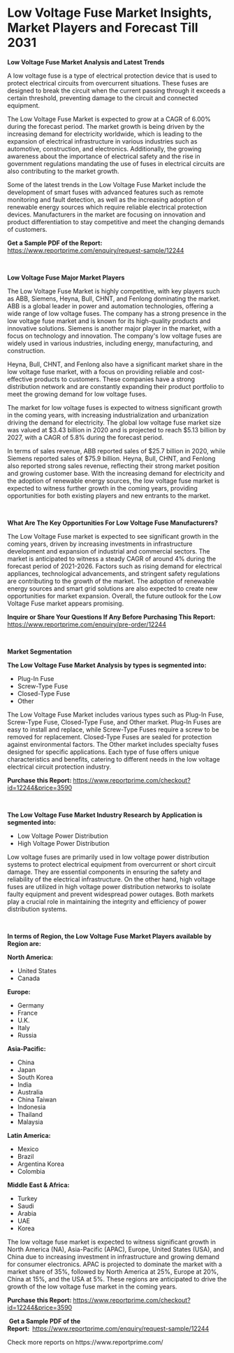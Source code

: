 <p><h1>Low Voltage Fuse Market Insights, Market Players and Forecast Till 2031</h1></p><p><strong>Low Voltage Fuse Market Analysis and Latest Trends</strong></p>
<p><p>A low voltage fuse is a type of electrical protection device that is used to protect electrical circuits from overcurrent situations. These fuses are designed to break the circuit when the current passing through it exceeds a certain threshold, preventing damage to the circuit and connected equipment.</p><p>The Low Voltage Fuse Market is expected to grow at a CAGR of 6.00% during the forecast period. The market growth is being driven by the increasing demand for electricity worldwide, which is leading to the expansion of electrical infrastructure in various industries such as automotive, construction, and electronics. Additionally, the growing awareness about the importance of electrical safety and the rise in government regulations mandating the use of fuses in electrical circuits are also contributing to the market growth.</p><p>Some of the latest trends in the Low Voltage Fuse Market include the development of smart fuses with advanced features such as remote monitoring and fault detection, as well as the increasing adoption of renewable energy sources which require reliable electrical protection devices. Manufacturers in the market are focusing on innovation and product differentiation to stay competitive and meet the changing demands of customers.</p></p>
<p><strong>Get a Sample PDF of the Report:&nbsp;</strong> <a href="https://www.reportprime.com/enquiry/request-sample/12244">https://www.reportprime.com/enquiry/request-sample/12244</a></p>
<p>&nbsp;</p>
<p><strong>Low Voltage Fuse Major Market Players</strong></p>
<p><p>The Low Voltage Fuse Market is highly competitive, with key players such as ABB, Siemens, Heyna, Bull, CHNT, and Fenlong dominating the market. ABB is a global leader in power and automation technologies, offering a wide range of low voltage fuses. The company has a strong presence in the low voltage fuse market and is known for its high-quality products and innovative solutions. Siemens is another major player in the market, with a focus on technology and innovation. The company's low voltage fuses are widely used in various industries, including energy, manufacturing, and construction.</p><p>Heyna, Bull, CHNT, and Fenlong also have a significant market share in the low voltage fuse market, with a focus on providing reliable and cost-effective products to customers. These companies have a strong distribution network and are constantly expanding their product portfolio to meet the growing demand for low voltage fuses.</p><p>The market for low voltage fuses is expected to witness significant growth in the coming years, with increasing industrialization and urbanization driving the demand for electricity. The global low voltage fuse market size was valued at $3.43 billion in 2020 and is projected to reach $5.13 billion by 2027, with a CAGR of 5.8% during the forecast period.</p><p>In terms of sales revenue, ABB reported sales of $25.7 billion in 2020, while Siemens reported sales of $75.9 billion. Heyna, Bull, CHNT, and Fenlong also reported strong sales revenue, reflecting their strong market position and growing customer base. With the increasing demand for electricity and the adoption of renewable energy sources, the low voltage fuse market is expected to witness further growth in the coming years, providing opportunities for both existing players and new entrants to the market.</p></p>
<p>&nbsp;</p>
<p><strong>What Are The Key Opportunities For Low Voltage Fuse Manufacturers?</strong></p>
<p><p>The Low Voltage Fuse market is expected to see significant growth in the coming years, driven by increasing investments in infrastructure development and expansion of industrial and commercial sectors. The market is anticipated to witness a steady CAGR of around 4% during the forecast period of 2021-2026. Factors such as rising demand for electrical appliances, technological advancements, and stringent safety regulations are contributing to the growth of the market. The adoption of renewable energy sources and smart grid solutions are also expected to create new opportunities for market expansion. Overall, the future outlook for the Low Voltage Fuse market appears promising.</p></p>
<p><strong>Inquire or Share Your Questions If Any Before Purchasing This Report:</strong> <a href="https://www.reportprime.com/enquiry/pre-order/12244">https://www.reportprime.com/enquiry/pre-order/12244</a></p>
<p>&nbsp;</p>
<p><strong>Market Segmentation</strong></p>
<p><strong>The Low Voltage Fuse Market Analysis by types is segmented into:</strong></p>
<p><ul><li>Plug-In Fuse</li><li>Screw-Type Fuse</li><li>Closed-Type Fuse</li><li>Other</li></ul></p>
<p><p>The Low Voltage Fuse Market includes various types such as Plug-In Fuse, Screw-Type Fuse, Closed-Type Fuse, and Other market. Plug-In Fuses are easy to install and replace, while Screw-Type Fuses require a screw to be removed for replacement. Closed-Type Fuses are sealed for protection against environmental factors. The Other market includes specialty fuses designed for specific applications. Each type of fuse offers unique characteristics and benefits, catering to different needs in the low voltage electrical circuit protection industry.</p></p>
<p><strong>Purchase this Report:&nbsp;</strong><a href="https://www.reportprime.com/checkout?id=12244&price=3590">https://www.reportprime.com/checkout?id=12244&price=3590</a></p>
<p>&nbsp;</p>
<p><strong>The Low Voltage Fuse Market Industry Research by Application is segmented into:</strong></p>
<p><ul><li>Low Voltage Power Distribution</li><li>High Voltage Power Distribution</li></ul></p>
<p><p>Low voltage fuses are primarily used in low voltage power distribution systems to protect electrical equipment from overcurrent or short circuit damage. They are essential components in ensuring the safety and reliability of the electrical infrastructure. On the other hand, high voltage fuses are utilized in high voltage power distribution networks to isolate faulty equipment and prevent widespread power outages. Both markets play a crucial role in maintaining the integrity and efficiency of power distribution systems.</p></p>
<p>&nbsp;</p>
<p><strong>In terms of Region, the Low Voltage Fuse Market Players available by Region are:</strong></p>
<p>
    <p> <strong> North America: </strong>
        <ul>
            <li>United States</li>
            <li>Canada</li>
        </ul>
        </p> 
    <p> <strong> Europe: </strong>
        <ul>
            <li>Germany</li>
            <li>France</li>
            <li>U.K.</li>
            <li>Italy</li>
            <li>Russia</li>
        </ul>
        </p> 
    <p> <strong> Asia-Pacific: </strong>
        <ul>
            <li>China</li>
            <li>Japan</li>
            <li>South Korea</li>
            <li>India</li>
            <li>Australia</li>
            <li>China Taiwan</li>
            <li>Indonesia</li>
            <li>Thailand</li>
            <li>Malaysia</li>
        </ul>
        </p> 
    <p> <strong> Latin America: </strong>
        <ul>
            <li>Mexico</li>
            <li>Brazil</li>
            <li>Argentina Korea</li>
            <li>Colombia</li>
        </ul>
        </p> 
    <p> <strong> Middle East & Africa: </strong>
        <ul>
            <li>Turkey</li>
            <li>Saudi</li>
            <li>Arabia</li>
            <li>UAE</li>
            <li>Korea</li>
        </ul>
    </p>
    </p>
<p><p>The low voltage fuse market is expected to witness significant growth in North America (NA), Asia-Pacific (APAC), Europe, United States (USA), and China due to increasing investment in infrastructure and growing demand for consumer electronics. APAC is projected to dominate the market with a market share of 35%, followed by North America at 25%, Europe at 20%, China at 15%, and the USA at 5%. These regions are anticipated to drive the growth of the low voltage fuse market in the coming years.</p></p>
<p><strong>Purchase this Report: </strong><a href="https://www.reportprime.com/checkout?id=12244&price=3590">https://www.reportprime.com/checkout?id=12244&price=3590</a></p>
<p>&nbsp;<strong>Get a Sample PDF of the Report:&nbsp;&nbsp;</strong><a href="https://www.reportprime.com/enquiry/request-sample/12244">https://www.reportprime.com/enquiry/request-sample/12244</a></p>
<p><strong></strong></p>
<p>Check more reports on https://www.reportprime.com/</p>